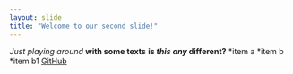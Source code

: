 ```yaml
---
layout: slide
title: "Welcome to our second slide!"
---
```

*Just playing around*
**with some texts**
**is *this any* different?**
*item a
    *item b
    *item b1
[GitHub](github.com)


